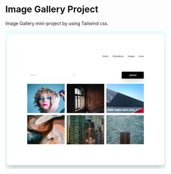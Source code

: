 # Image Gallery Project

Image Gallery mini-project by using Tailwind css.

![Alt text](images/image-gallery.png)
